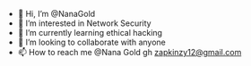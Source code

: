 - 👋 Hi, I’m @NanaGold
- 👀 I’m interested in Network Security
- 🌱 I’m currently learning ethical hacking
- 💞️ I’m looking to collaborate with anyone
- 📫 How to reach me @Nana Gold gh zapkinzy12@gmail.com

<!---
NanaGold/NanaGold is a ✨ special ✨ repository because its `README.md` (this file) appears on your GitHub profile.
You can click the Preview link to take a look at your changes.
--->

